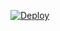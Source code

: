 [![Deploy](https://www.herokucdn.com/deploy/button.png)](https://heroku.com/deploy?template=https://github.com/bestan/mino-calendar-example)

